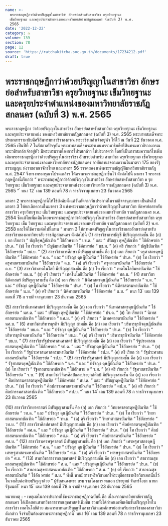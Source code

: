 ```yaml
---
name: >-
  พระราชกฤษฎีกาว่าด้วยปริญญาในสาขาวิชา อักษรย่อสำหรับสาขาวิชา ครุยวิทยฐานะ
  เข็มวิทยฐานะ และครุยประจำตำแหน่งของมหาวิทยาลัยราชภัฏสกลนคร (ฉบับที่ 3) พ.ศ.
  2565
date: '2022-12-22'
category: ก
volume: 139
section: 78
page: 12
source: 'https://ratchakitcha.soc.go.th/documents/17234212.pdf'
draft: true
---
```


# พระราชกฤษฎีกาว่าด้วยปริญญาในสาขาวิชา อักษรย่อสำหรับสาขาวิชา ครุยวิทยฐานะ เข็มวิทยฐานะ และครุยประจำตำแหน่งของมหาวิทยาลัยราชภัฏสกลนคร (ฉบับที่ 3) พ.ศ. 2565

พระราชกฤษฎีกา ว่าด้วยปริญญาในสาขาวิชา อักษรย่อสาหรับสาขาวิชา ครุยวิทยฐานะ เข็มวิทยฐานะ และครุยประจาตาแหน่ง ของมหาวิทยาลัยราชภัฏสกลนคร (ฉบับที่ 3) พ.ศ. 2565 พระบาทสมเด็จพระปรเมนทรรามาธิบดีศรีสินทรมหาวชิราลงกรณ พระวชิรเกล้าเจ้าอยู่หัว ให้ไว้ ณ วันที่ 22 ธันวาคม พ.ศ. 2565 เป็นปีที่ 7 ในรัชกาลปัจจุบัน พระบาทสมเด็จพระปรเมนทรรามาธิบดีศรีสินทรมหาวชิราลงกรณ พระวชิรเกล้าเจ้าอยู่หัว มีพระบรมราชโองการโปรดเกล้าฯ ให้ประกาศว่า โดยที่เป็นการสมควรแก้ไขเพิ่มเติมพระราชกฤษฎีกาว่าด้วยปริญญาในสาขาวิชา อักษรย่อสำหรับ สาขาวิชา ครุยวิทยฐานะ เข็มวิทยฐานะ และครุยประจำตาแหน่งของมหาวิทยาลัยราชภัฏสกลนคร อาศัยอานาจตามความในมาตรา 175 ของรัฐธรรมนูญแ ห่งราชอาณาจักรไทย และมาตรา 56 วรรคสอง แห่งพระราชบัญญัติมหาวิทยาลัยราชภัฏ พ.ศ. 2547 จึงทรงพระกรุณาโปรดเกล้าฯ ให้ตราพระราชกฤษฎีกาขึ้นไว้ ดังต่อไปนี้ มาตรา 1 พระราชกฤษฎีกานี้เรียกว่า “ พระราชกฤษฎีกาว่าด้วยปริญญาในสาขาวิชา อักษรย่อสาหรับสาขาวิชา ค รุยวิทยฐานะ เข็มวิทยฐานะ และครุยประจาตาแหน่งของมหาวิทยาลัย ราชภัฏสกลนคร (ฉบับที่ 3) พ.ศ. 2565 ” ้ หนา 12 ่ เลม 139 ตอนที่ 78 ก ราชกิจจานุเบกษา 23 ธันวาคม 2565

มาตรา 2 พระราชกฤษฎีกานี้ให้ใช้บังคับตั้งแต่วันถัดจากวันประกาศในราชกิจจานุเบกษา เป็นต้นไป มาตรา 3 ให้ยกเลิกความในมาตรา 3 แห่งพระราชกฤษฎีกาว่าด้วยปริญญาในสาขาวิชา อักษรย่อสาหรับสาขาวิชา ครุยวิทยฐานะ เข็มวิทยฐานะ และครุยประจาตาแหน่งของมหาวิทยาลัย ราชภัฏสกลนคร พ.ศ. 2554 ซึ่งแก้ไขเพิ่มเติมโดยพระราชกฤษฎีกาว่าด้วยปริญญาในสาขาวิชา อักษรย่อสาหรับสาขาวิชา ครุยวิทยฐานะ เข็ม วิทยฐานะ และครุยประจาตาแหน่งของมหาวิทยาลัย ราชภัฏสกลนคร (ฉบับที่ 2) พ.ศ. 2558 และให้ใช้ความต่อไปนี้แทน “ มาตรา 3 ให้กาหนดปริญญาในสาขาวิชาและอักษรย่อสาหรับสาขาวิชาของมหาวิทยาลัย ราชภัฏสกลนคร ดังต่อไปนี้ (1) สาขาวิชาการบัญชี มีปริญญาสามชั้น คือ (ก) เ อก เรียกว่า “ บัญชีดุษฎีบัณฑิต ” ใช้อักษรย่อ “ บช.ด. ” และ “ ปรัชญา ดุษฎีบัณฑิต ” ใช้อักษรย่อ “ ปร.ด. ” (ข) โท เรียกว่า “ บัญชีมหาบัณฑิต ” ใช้อักษรย่อ “ บช.ม. ” (ค) ตรี เรียกว่า “ บัญชีบัณฑิต ” ใช้อักษรย่อ “ บช.บ. ” (2) สาขาวิชาการศึกษา มีปริญญาสามชั้น คือ (ก) เอก เรียกว่า “ ครุศาสตรดุษฎีบัณฑิต ” ใช้อักษรย่อ “ ค.ด. ” และ “ ปรัชญา ดุษฎีบัณฑิต ” ใช้อักษรย่อ “ ปร.ด. ” (ข) โท เรียกว่า “ ครุศาสตรมหาบัณฑิต ” ใช้อักษรย่อ “ ค.ม. ” (ค) ตรี เรียกว่า “ ครุศาสตรบัณฑิต ” ใช้อักษรย่อ “ ค.บ. ” (3) สาขาวิชาเทคโนโลยี มีปริญญาสองชั้น คือ (ก) โท เรียกว่า “ เทคโนโลยีมหาบัณฑิต ” ใช้อักษรย่อ “ ทล.ม. ” (ข) ตรี เรียกว่า “ เทคโนโลยีบัณฑิต ” ใช้อักษรย่อ “ ทล.บ. ” (4) สาขาวิชานิติศาสตร์ มีปริญญาสามชั้น คือ (ก) เอก เรียกว่า “ นิติศาสตรดุษฎีบัณฑิต ” ใช้อักษรย่อ “ น.ด. ” และ “ ปรัชญา ดุษฎีบัณฑิต ” ใช้อักษรย่อ “ ปร.ด. ” (ข) โท เรียกว่า “ นิติศาสตรมหาบัณฑิต ” ใช้อักษรย่อ “ น.ม. ” (ค) ตรี เรียกว่า “ นิติศาสตรบัณฑิต ” ใช้อักษรย่อ “ น.บ. ” ้ หนา 13 ่ เลม 139 ตอนที่ 78 ก ราชกิจจานุเบกษา 23 ธันวาคม 2565

(5) สาขาวิชานิเทศศาสตร์ มีปริญญาสามชั้น คือ (ก) เอก เรียกว่า “ นิเทศศาสตรดุษฎีบัณฑิต ” ใช้อักษรย่อ “ นศ.ด. ” และ “ ปรัชญา ดุษฎีบัณฑิต ” ใช้อักษรย่อ “ ปร.ด. ” (ข) โท เรียกว่า “ นิเทศศาสตรมหาบัณฑิต ” ใช้อักษรย่อ “ นศ.ม. ” (ค) ตรี เรียกว่า “ นิเทศศาสตรบัณฑิต ” ใช้อักษรย่อ “ นศ.บ. ” (6) สาขาวิชาบริหารธุรกิจ มีปริญญา สามชั้น คือ (ก) เอก เรียกว่า “ บริหารธุรกิจดุษฎีบัณฑิต ” ใช้อักษรย่อ “ บธ.ด. ” และ “ ปรัชญา ดุษฎีบัณฑิต ” ใช้อักษรย่อ “ ปร.ด. ” (ข) โท เรียกว่า “ บริหารธุรกิจมหาบัณฑิต ” ใช้อักษรย่อ “ บธ.ม. ” (ค) ตรี เรียกว่า “ บริหารธุรกิจบัณฑิต ” ใช้อักษรย่อ “ บธ.บ. ” (7) สาขาวิชารัฐประศาสนศาสตร์ มีปริญญาสามชั้น คือ (ก) เอก เรียกว่า “ รัฐประศาสนศาสตรดุษฎีบัณฑิต ” ใช้อักษรย่อ “ รป.ด. ” และ “ ปรัชญาดุษฎีบัณฑิต ” ใช้อักษรย่อ “ ปร.ด. ” (ข) โท เรียกว่า “ รัฐประศาสนศาสตรมหาบัณฑิต ” ใช้อักษรย่อ “ รป.ม. ” (ค) ตรี เรียก ว่า “ รัฐประศาสนศาสตรบัณฑิต ” ใช้อักษรย่อ “ รป.บ. ” (8) สาขาวิชารัฐศาสตร์ มีปริญญาสามชั้น คือ (ก) เอก เรียกว่า “ รัฐศาสตรดุษฎีบัณฑิต ” ใช้อักษรย่อ “ ร.ด. ” และ “ ปรัชญา ดุษฎีบัณฑิต ” ใช้อักษรย่อ “ ปร.ด. ” (ข) โท เรียกว่า “ รัฐศาสตรมหาบัณฑิต ” ใช้อักษรย่ อ “ ร.ม. ” (ค) ตรี เรียกว่า “ รัฐศาสตรบัณฑิต ” ใช้อักษรย่อ “ ร.บ. ” (9) สาขาวิชาวิจิตรศิลป์และประยุกต์ศิลป์ มีปริญญาสามชั้น คือ (ก) เอก เรียกว่า “ ศิลปกรรมศาสตรดุษฎีบัณฑิต ” ใช้อักษรย่อ “ ศป.ด. ” และ “ ปรัชญาดุษฎีบัณฑิต ” ใช้อักษรย่อ “ ปร.ด. ” (ข) โท เรียกว่า “ ศิลปกรรมศาสตรมหาบัณฑิต ” ใช้อักษรย่อ “ ศป.ม. ” (ค) ตรี เรียกว่า “ ศิลปกรรมศาสตรบัณฑิต ” ใช้อักษรย่อ “ ศป.บ. ” ้ หนา 14 ่ เลม 139 ตอนที่ 78 ก ราชกิจจานุเบกษา 23 ธันวาคม 2565

(10) สาขาวิชาวิทยาศาสตร์ มีปริญญาสามชั้น คือ (ก) เอก เรียกว่า “ วิทยาศาสตรดุษฎีบัณฑิต ” ใช้อักษรย่อ “ วท.ด. ” และ “ ปรัชญา ดุษฎีบัณฑิต ” ใช้อักษรย่อ “ ปร.ด. ” (ข) โท เรียกว่า “ วิทยาศาสตรมหาบัณฑิต ” ใช้อักษรย่อ “ วท.ม. ” (ค) ตรี เรียกว่า “ วิทยาศาสตรบัณฑิต ” ใช้อักษรย่อ “ วท.บ. ” (11) สาขาวิชาศิลปศาสตร์ มีปริญญาสามชั้น คือ (ก) เอก เรียกว่า “ ศิลปศาสตรดุษฎีบัณฑิต ” ใช้อักษรย่อ “ ศศ.ด. ” และ “ ปรัชญา ดุษฎีบัณฑิต ” ใช้อักษรย่อ “ ปร.ด. ” (ข) โท เรียกว่า “ ศิลปศาสตรมหาบัณฑิต ” ใช้อักษรย่อ “ ศศ.ม. ” (ค) ตรี เรียกว่า “ ศิลปศาสตรบัณฑิต ” ใช้อักษรย่อ “ ศศ.บ. ” (12) สาขาวิชาเศรษฐศาสตร์ มีปริญญาสามชั้น คือ (ก) เอก เรียกว่ำ “ เศรษฐศาสตรดุษฎีบัณฑิต ” ใช้อักษรย่อ “ ศ.ด. ” และ “ ปรัชญา ดุษฎีบัณฑิต ” ใช้อักษรย่อ “ ปร.ด. ” (ข) โท เรียกว่า “ เศรษฐศาสตรมหาบัณฑิต ” ใช้อักษรย่อ “ ศ.ม. ” (ค) ตรี เรียกว่า “ เศรษฐศาสตรบัณฑิต ” ใช้อักษรย่อ “ ศ.บ. ” (13) สาขาวิชาสาธารณสุขศาสตร์ มีปริญญาสามชั้น คือ (ก) เอก เรียกว่า “ สาธารณสุขศาสตรดุษฎีบัณฑิต ” ใช้อักษรย่อ “ ส.ด. ” และ “ ปรัชญาดุษฎีบัณฑิต ” ใช้อักษรย่อ “ ปร.ด. ” (ข) โท เรียกว่า “ สาธารณสุขศาสตรมหาบัณฑิต ” ใช้อักษรย่อ “ ส.ม. ” (ค) ตรี เรียกว่า “ สาธารณสุขศาสตรบัณฑิต ” ใช้อัก ษรย่อ “ ส.บ. ” ทั้งนี้ หากมีสาขาหรือวิชาเอกให้ระบุชื่อสาขาหรือวิชาเอกนั้นไว้ในวงเล็บต่อท้ายปริญญาด้วย ” ผู้รับสนองพระ บรม ราชโองการ พลเอก ประยุทธ์ จันทร์โอชา นายกรัฐมนตรี ้ หนา 15 ่ เลม 139 ตอนที่ 78 ก ราชกิจจานุเบกษา 23 ธันวาคม 2565

หมายเหตุ : - เหตุผลในการประกาศใช้พระราชกฤษฎีกาฉบับนี้ คือ เนื่องจากมหาวิทยาลัยราชภัฏสกลนคร ได้เปิดสอนสาขาวิชาสาธารณสุขศาสตร์เพิ่มขึ้น รวมทั้งได้กำหนดเพิ่มเติมชั้นปริญญาโทในสาขาวิชา เทคโนโลยีด้วย สมควรกาหนดปริญญาในสาขาวิชาและอักษรย่อสาหรับสาขาวิชาของสาขาวิชาดังกล่าว จึงจำเป็นต้องตราพระราชกฤษฎีกานี้ ้ หนา 16 ่ เลม 139 ตอนที่ 78 ก ราชกิจจานุเบกษา 23 ธันวาคม 2565
